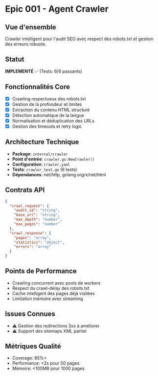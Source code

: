 # Epic 001 - Agent Crawler

## Vue d'ensemble
Crawler intelligent pour l'audit SEO avec respect des robots.txt et gestion des erreurs robuste.

## Statut
**IMPLEMENTÉ** ✅ (Tests: 6/6 passants)

## Fonctionnalités Core
- [x] Crawling respectueux des robots.txt
- [x] Gestion de la profondeur et limites
- [x] Extraction du contenu HTML structuré
- [x] Détection automatique de la langue
- [x] Normalisation et déduplication des URLs
- [x] Gestion des timeouts et retry logic

## Architecture Technique
- **Package**: `internal/crawler`
- **Point d'entrée**: `crawler.go:NewCrawler()`
- **Configuration**: `crawler.yaml`
- **Tests**: `crawler_test.go` (6 tests)
- **Dépendances**: net/http, golang.org/x/net/html

## Contrats API
```json
{
  "crawl_request": {
    "audit_id": "string",
    "base_url": "string", 
    "max_depth": "number",
    "max_pages": "number"
  },
  "crawl_response": {
    "pages": "array",
    "statistics": "object",
    "errors": "array"
  }
}
```

## Points de Performance
- Crawling concurrent avec pools de workers
- Respect du crawl-delay des robots.txt
- Cache intelligent des pages déjà visitées
- Limitation mémoire avec streaming

## Issues Connues
- ⚠️ Gestion des redirections 3xx à améliorer
- ⚠️ Support des sitemaps XML partiel

## Métriques Qualité
- Coverage: 85%+
- Performance: <2s pour 50 pages
- Mémoire: <100MB pour 1000 pages